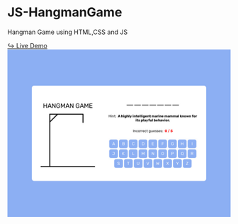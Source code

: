 # JS-HangmanGame

Hangman Game using HTML,CSS and JS

<a href = "https://issakass.github.io/JS-HangmanGame/">
↪ Live Demo
<a>

<img src = "preview.jpg" alt="Preview image"/>
